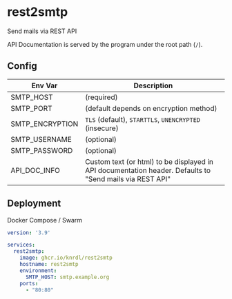# rest2smtp

Send mails via REST API

API Documentation is served by the program under the root path (`/`).

## Config

| Env Var         | Description                                                                                              |
|-----------------|----------------------------------------------------------------------------------------------------------|
| SMTP_HOST       | (required)                                                                                               |
| SMTP_PORT       | (default depends on encryption method)                                                                   |
| SMTP_ENCRYPTION | `TLS` (default), `STARTTLS`, `UNENCRYPTED` (insecure)                                                    |
| SMTP_USERNAME   | (optional)                                                                                               |
| SMTP_PASSWORD   | (optional)                                                                                               |
| API_DOC_INFO    | Custom text (or html) to be displayed in API documentation header. Defaults to "Send mails via REST API" |

## Deployment

Docker Compose / Swarm

```yaml
version: '3.9'

services:
  rest2smtp:
    image: ghcr.io/knrdl/rest2smtp
    hostname: rest2smtp
    environment:
      SMTP_HOST: smtp.example.org
    ports:
      - "80:80"
```
